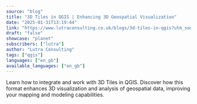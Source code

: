 ```yaml
---
source: "blog"
title: "3D Tiles in QGIS | Enhancing 3D Geospatial Visualization"
date: "2025-01-31T13:19:44"
link: "https://www.lutraconsulting.co.uk/blogs/3d-tiles-in-qgis?utm_source=qgis"
draft: "false"
showcase: "planet"
subscribers: ["lutra"]
author: "Lutra Consulting"
tags: ["qgis"]
languages: ["en_gb"]
available_languages: ["en_gb"]
---
```


Learn how to integrate and work with 3D Tiles in QGIS. Discover how this format enhances 3D visualization and analysis of geospatial data, improving your mapping and modeling capabilities.
